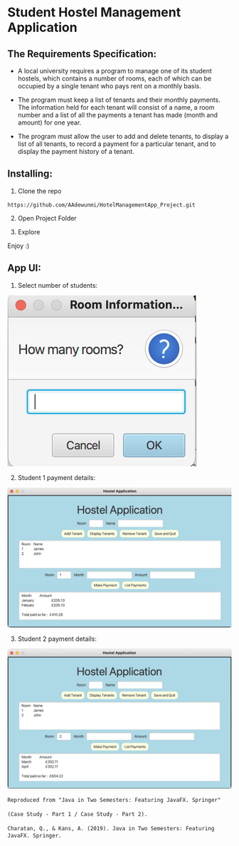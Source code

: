 # Student Hostel Management Application

## The Requirements Specification:

* A local university requires a program to manage one of its student hostels, which
contains a number of rooms, each of which can be occupied by a single tenant who
pays rent on a monthly basis. 

* The program must keep a list of tenants and their monthly payments. The information 
held for each tenant will consist of a name, a room number and a list of all the payments 
a tenant has made (month and amount) for one year. 

* The program must allow the user to add and delete tenants, to display
a list of all tenants, to record a payment for a particular tenant, and to display the
payment history of a tenant.

## Installing:

1. Clone the repo

```
https://github.com/AAdewunmi/HotelManagementApp_Project.git
```

2. Open Project Folder


3. Explore

Enjoy :)

## App UI:

1. Select number of students:

![Image description](src/Screenshot1.png)

2. Student 1 payment details:

![Image description](src/Screenshot2.png)

3. Student 2 payment details:

![Image description](src/Screenshot3.png)


```
Reproduced from "Java in Two Semesters: Featuring JavaFX. Springer" 

(Case Study - Part 1 / Case Study - Part 2).

Charatan, Q., & Kans, A. (2019). Java in Two Semesters: Featuring JavaFX. Springer.
```
